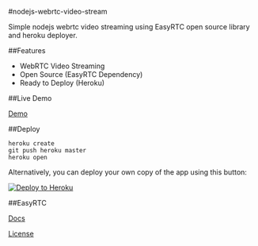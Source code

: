 #nodejs-webrtc-video-stream

Simple nodejs webrtc video streaming using EasyRTC open source library and heroku deployer.

##Features

* WebRTC Video Streaming
* Open Source (EasyRTC Dependency)
* Ready to Deploy (Heroku)

##Live Demo

[Demo](https://mysterious-mesa-29296.herokuapp.com/)

##Deploy


```
heroku create
git push heroku master
heroku open
```

Alternatively, you can deploy your own copy of the app using this button:

[![Deploy to Heroku](https://www.herokucdn.com/deploy/button.png)](https://heroku.com/deploy)

##EasyRTC


[Docs](https://easyrtc.com/docs/)

[License](https://github.com/priologic/easyrtc/blob/master/LICENSE)
